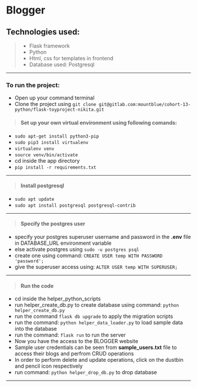 # Blogger

## Technologies used:

>* Flask framework
>* Python
>* Html, css for templates in frontend
>* Database used: Postgresql
---

### To run the project:
 * Open up your command terminal
 * Clone the project using ```git clone git@gitlab.com:mountblue/cohort-13-python/flask-toyproject-nikita.git```


>#### Set up your own virtual environment using following comands:
 *  ```sudo apt-get install python3-pip```
 *  ```sudo pip3 install virtualenv```
 *  ```virtualenv venv```
 *  ```source venv/bin/activate```
 *  cd inside the app directory
 *  ```pip install -r requirements.txt```
 ---

 >#### Install postgresql
 * ```sudo apt update```
 * ```sudo apt install postgresql postgresql-contrib```
---

 >#### Specify the postgres user
 * specify your postgres superuser username and password in the <strong>.env</strong> file in DATABASE_URL environment variable
 * else activate postgres using ```sudo -u postgres psql```
 * create one using command: ```CREATE USER temp WITH PASSWORD 'password';```
 * give the superuser access using: ```ALTER USER temp WITH SUPERUSER;```
---

 >#### Run the code
 * cd inside the helper_python_scripts
 * run helper_create_db.py to create database using command: ```python helper_create_db.py```
 * run the command ```flask db upgrade``` to apply the migration scripts
 * run the command: ```python helper_data_loader.py``` to load sample data into the database
 * run the command: ```flask run``` to run the server 
 * Now you have the access to the BLOGGER website
 * Sample user credentials can be seen from <strong>sample_users.txt</strong> file to access their blogs and perfrom CRUD operations
 * In order to perform delete and update operations, click on the dustbin and pencil icon respectively
 * run command: ```python helper_drop_db.py``` to drop database
---

 